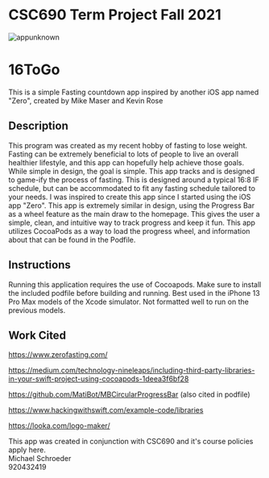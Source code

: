 # CSC690 Term Project Fall 2021


![appunknown](https://user-images.githubusercontent.com/27389678/145497443-c62fdef4-7fad-4b85-9fdd-5de07a9b81b8.png)
# 16ToGo
This is a simple Fasting countdown app inspired by another iOS app named "Zero", created by Mike Maser and Kevin Rose

## Description

This program was created as my recent hobby of fasting to lose weight. Fasting can be extremely beneficial to lots of people to live an overall healthier lifestyle, and this app can hopefully help achieve those goals. While simple in design, the goal is simple. This app tracks and is designed to game-ify the process of fasting. This is designed around a typical 16:8 IF schedule, but can be accommodated to fit any fasting schedule tailored to your needs. I was inspired to create this app since I started using the iOS app "Zero". This app is extremely similar in design, using the Progress Bar as a wheel feature as the main draw to the homepage. This gives the user a simple, clean, and intuitive way to track progress and keep it fun. This app utilizes CocoaPods as a way to load the progress wheel, and information about that can be found in the Podfile. 
## Instructions

Running this application requires the use of Cocoapods. Make sure to install the included podfile before building and running. Best used in the iPhone 13 Pro Max models of the Xcode simulator. Not formatted well to run on the previous models. 


## Work Cited
https://www.zerofasting.com/

https://medium.com/technology-nineleaps/including-third-party-libraries-in-your-swift-project-using-cocoapods-1deea3f6bf28

https://github.com/MatiBot/MBCircularProgressBar (also cited in podfile)

https://www.hackingwithswift.com/example-code/libraries

https://looka.com/logo-maker/


This app was created in conjunction with CSC690 and it's course policies apply here. 
\
Michael Schroeder 
\
920432419
